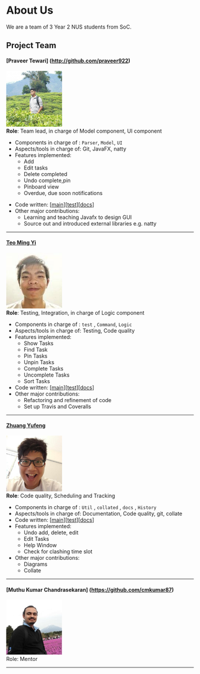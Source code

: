 
# About Us

We are a team of 3 Year 2 NUS students from SoC.

## Project Team

#### [Praveer Tewari] (http://github.com/praveer922) <br>
<img src="images/PraveerTewari.jpg" width="150"><br>
**Role**:  Team lead, in charge of Model component, UI component<br>
- Components in charge of :  `Parser`, `Model`, `UI`<br>
- Aspects/tools in charge of: Git, JavaFX, natty<br>
- Features implemented:<br>
	* Add
	* Edit tasks
	* Delete completed
	* Undo complete,pin
	* Pinboard view
	* Overdue, due soon notifications
* Code written: [[main](../collated/main/A0140124B.md)][[test](../collated/test/A0140124B.md)][[docs](../collated/docs/A0140124B.md)]
* Other major contributions:
	* Learning and teaching Javafx to design GUI
	* Source out and introduced external libraries e.g. natty
	
-----

#### [Teo Ming Yi](http://github.com/myteo)
<img src="images/MingYi.jpg" width="150"><br>
**Role**: Testing, Integration, in charge of Logic component<br>
* Components in charge of : `test` , `Command`, `Logic`<br>
* Aspects/tools in charge of: Testing, Code quality<br>
* Features implemented: <br>
	* Show Tasks
	* Find Task
	* Pin Tasks
	* Unpin Tasks
	* Complete Tasks
	* Uncomplete Tasks
	* Sort Tasks 
* Code written: [[main](../collated/main/A0146749N.md)][[test](../collated/test/A0146749N.md)][[docs](../collated/docs/A0146749N.md)]
* Other major contributions:<br>
	* Refactoring and refinement of code 
	* Set up Travis and Coveralls
	
-----

#### [Zhuang Yufeng](http://github.com/rainwindy) 
<img src="images/Yufeng.jpg" width="150"><br>
**Role**: Code quality, Scheduling and Tracking<br>
* Components in charge of : `Util` , `collated` , `docs` , `History`<br>
* Aspects/tools in charge of: Documentation, Code quality, git, collate <br>
* Code written: [[main](../collated/main/A0139102U.md)][[test](../collated/test/A0139102U.md)][[docs](../collated/docs/A0139102U.md)]
* Features implemented:
	* Undo add, delete, edit
	* Edit Tasks
	* Help Window 
	* Check for clashing time slot<br>
* Other major contributions:
	* Diagrams
	* Collate
	
-----

#### [Muthu Kumar Chandrasekaran] (https://github.com/cmkumar87)
<img src="images/MuthuKumar.JPG" width="150"><br>
Role: Mentor

-----



